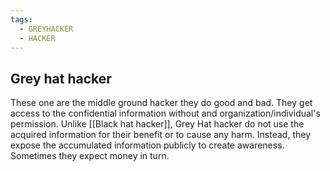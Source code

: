 ```yaml
---
tags:
  - GREYHACKER
  - HACKER
---
```


## Grey hat hacker

These one are the middle ground hacker they do good and bad. They get access to the confidential information without and organization/individual's permission. Unlike [[Black hat hacker]], Grey Hat hacker do not use the acquired information for their benefit or to cause any harm. Instead, they expose the accumulated information publicly to create awareness. Sometimes they expect money in turn.
